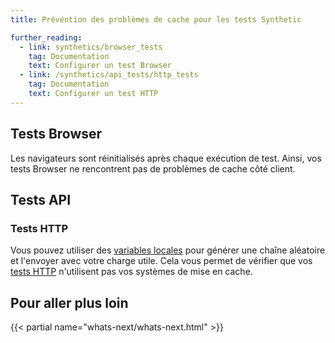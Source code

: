 ```yaml
---
title: Prévention des problèmes de cache pour les tests Synthetic

further_reading:
  - link: synthetics/browser_tests
    tag: Documentation
    text: Configurer un test Browser
  - link: /synthetics/api_tests/http_tests
    tag: Documentation
    text: Configurer un test HTTP
---
```

## Tests Browser

Les navigateurs sont réinitialisés après chaque exécution de test. Ainsi, vos tests Browser ne rencontrent pas de problèmes de cache côté client.

## Tests API

### Tests HTTP

Vous pouvez utiliser des [variables locales][1] pour générer une chaîne aléatoire et l'envoyer avec votre charge utile. Cela vous permet de vérifier que vos [tests HTTP][2] n'utilisent pas vos systèmes de mise en cache.

## Pour aller plus loin

{{< partial name="whats-next/whats-next.html" >}}

[1]: /fr/synthetics/api_tests/http_tests?tab=requestoptions#create-local-variables
[2]: /fr/synthetics/api_tests/http_tests
